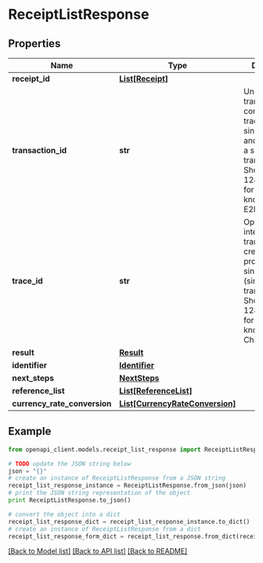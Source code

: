 # ReceiptListResponse


## Properties
Name | Type | Description | Notes
------------ | ------------- | ------------- | -------------
**receipt_id** | [**List[Receipt]**](Receipt.md) |  | [optional] 
**transaction_id** | **str** | Unique transaction, correlation or tracking id for a single request and reply i.e. for a single transaction. Should be a 128 bit GUID format. Also know as E2ETrackingId. | [optional] 
**trace_id** | **str** | Optional ID for internal child transactions created for processing a single request (single transaction). Should be a 128 bit GUID format. Also known as ChildTrackingId. | [optional] 
**result** | [**Result**](Result.md) |  | [optional] 
**identifier** | [**Identifier**](Identifier.md) |  | [optional] 
**next_steps** | [**NextSteps**](NextSteps.md) |  | [optional] 
**reference_list** | [**List[ReferenceList]**](ReferenceList.md) |  | [optional] 
**currency_rate_conversion** | [**List[CurrencyRateConversion]**](CurrencyRateConversion.md) |  | [optional] 

## Example

```python
from openapi_client.models.receipt_list_response import ReceiptListResponse

# TODO update the JSON string below
json = "{}"
# create an instance of ReceiptListResponse from a JSON string
receipt_list_response_instance = ReceiptListResponse.from_json(json)
# print the JSON string representation of the object
print ReceiptListResponse.to_json()

# convert the object into a dict
receipt_list_response_dict = receipt_list_response_instance.to_dict()
# create an instance of ReceiptListResponse from a dict
receipt_list_response_form_dict = receipt_list_response.from_dict(receipt_list_response_dict)
```
[[Back to Model list]](../README.md#documentation-for-models) [[Back to API list]](../README.md#documentation-for-api-endpoints) [[Back to README]](../README.md)


